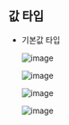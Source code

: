 ## **값 타입**
  * 기본값 타입
    
    ![image](https://user-images.githubusercontent.com/79301439/174263714-ca464075-7ed3-4ba1-ac2e-37ce4f9ca745.png)
    
    ![image](https://user-images.githubusercontent.com/79301439/174263774-ec1a3041-5877-41a6-94df-767cbb748ad7.png)
    
    ![image](https://user-images.githubusercontent.com/79301439/174263890-b57e2734-93f7-42f5-aa82-e65d30a55141.png)
    
    ![image](https://user-images.githubusercontent.com/79301439/174263979-891852c7-6c9b-4cad-80a6-8ca4646fd898.png)
